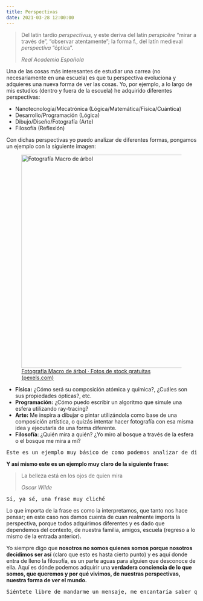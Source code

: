 ```yaml
---
title: Perspectivas
date: 2021-03-28 12:00:00
---
```

<blockquote>
   <p>Del latín tardío <em>perspectīvus,</em> y este deriva del latín <em>perspicĕre</em> “mirar a través de”, “observar atentamente”; la forma f., del latín medieval <em>perspectiva</em> “óptica”.</p>
   <cite>Real Academia Española</cite>
</blockquote>

<p>Una de las cosas más interesantes de estudiar una carrea (no necesariamente en una escuela) es que tu perspectiva evoluciona y adquieres una nueva forma de ver las cosas. Yo, por ejemplo, a lo largo de mis estudios (dentro y fuera de la escuela) he adquirido diferentes perspectivas: </p>

<ul><li>Nanotecnología/Mecatrónica (Lógica/Matemática/Física/Cuántica)</li><li>Desarrollo/Programación (Lógica)</li><li>Dibujo/Diseño/Fotografía (Arte)</li><li>Filosofía (Reflexión)</li></ul>

<p>Con dichas perspectivas yo puedo analizar de diferentes formas, pongamos un ejemplo con la siguiente imagen:</p>

<figure>
   <img src="https://images.pexels.com/photos/235615/pexels-photo-235615.jpeg?auto=compress&amp;cs=tinysrgb&amp;h=750&amp;w=1260" alt="Fotografía Macro de árbol" width="844" height="563">
   <figcaption><a href="https://www.pexels.com/es-es/foto/fotografia-macro-de-arbol-235615/">Fotografía Macro de árbol · Fotos de stock gratuitas (pexels.com)</a></figcaption>
</figure>

<ul>
   <li><strong>Física:</strong> ¿Cómo será su composición atómica y química?, ¿Cuáles son sus propiedades ópticas?, etc.</li>
   <li><strong>Programación:</strong> ¿Cómo puedo escribir un algoritmo que simule una esfera utilizando ray-tracing?</li>
   <li><strong>Arte:</strong> Me inspira a dibujar o pintar utilizándola como base de una composición artística, o quizás intentar hacer fotografía con esa misma idea y ejecutarla de una forma diferente.</li>
   <li><strong>Filosofía</strong>: ¿Quién mira a quién? ¿Yo miro al bosque a través de la esfera o el bosque me mira a mi?</li>
</ul>

<pre>Este es un ejemplo muy básico de como podemos analizar de diferentes formas, en este caso, la misma imagen</pre>

<p><strong>Y así mismo este es un ejemplo muy claro de la siguiente frase:</strong></p>

<blockquote>
   <p>La belleza está en los ojos de quien mira</p>
   <cite>Oscar Wilde</cite>
</blockquote>

<pre>Sí, ya sé, una frase muy cliché</pre>

<p>Lo que importa de la frase es como la interpretamos, que tanto nos hace pensar; en este caso nos damos cuenta de cuan realmente importa la perspectiva, porque todos adquirimos diferentes y es dado que dependemos del contexto, de nuestra familia, amigos, escuela (regreso a lo mismo de la <blog-link to="cogito-ergo-sum">entrada anterior</blog-link>).</p>

<p>Yo siempre digo que <strong>nosotros no somos quienes somos porque nosotros decidimos ser así</strong> (claro que esto es hasta cierto punto) y es aquí donde entra de lleno la filosofía, es un parte aguas para alguien que desconoce de ella. Aquí es dónde podemos adquirir una<strong> verdadera conciencia de lo que somos, que queremos y por qué vivimos, de nuestras perspectivas, nuestra forma de ver el mundo.</strong></p>

<pre>Siéntete libre de mandarme un mensaje, me encantaría saber que es lo que piensas y ojalá esta entrada haya evolucionado tu perspectiva.</pre>